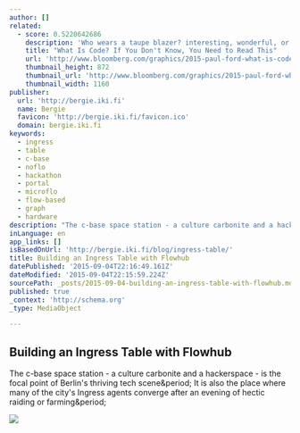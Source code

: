 ```yaml
---
author: []
related:
  - score: 0.5220642686
    description: 'Who wears a taupe blazer? interesting, wonderful, or disturbing way. A computer is a clock with benefits. They all work the same, doing second-grade math, one step at a time: Tick, take a number and put it in box one. Tick, take another number, put it in box two.'
    title: "What Is Code? If You Don't Know, You Need to Read This"
    url: 'http://www.bloomberg.com/graphics/2015-paul-ford-what-is-code/'
    thumbnail_height: 872
    thumbnail_url: 'http://www.bloomberg.com/graphics/2015-paul-ford-what-is-code/images/promo.jpg'
    thumbnail_width: 1160
publisher:
  url: 'http://bergie.iki.fi'
  name: Bergie
  favicon: 'http://bergie.iki.fi/favicon.ico'
  domain: bergie.iki.fi
keywords:
  - ingress
  - table
  - c-base
  - noflo
  - hackathon
  - portal
  - microflo
  - flow-based
  - graph
  - hardware
description: "The c-base space station - a culture carbonite and a hackerspace - is the focal point of Berlin's thriving tech scene. It is also the place where many of the city's Ingress agents converge after an evening of hectic raiding or farming."
inLanguage: en
app_links: []
isBasedOnUrl: 'http://bergie.iki.fi/blog/ingress-table/'
title: Building an Ingress Table with Flowhub
datePublished: '2015-09-04T22:16:49.161Z'
dateModified: '2015-09-04T22:15:59.224Z'
sourcePath: _posts/2015-09-04-building-an-ingress-table-with-flowhub.md
published: true
_context: 'http://schema.org'
_type: MediaObject

---
```

<article style=""><h1>Building an Ingress Table with Flowhub</h1><p>The c-base space station - a culture carbonite and a hackerspace - is the focal point of Berlin's thriving tech scene&amp;period; It is also the place where many of the city's Ingress agents converge after an evening of hectic raiding or farming&amp;period;</p><img src="http://bergie.iki.fi/files/ingress-cbase-pacman.png" /></article>